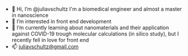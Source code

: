 - 👋 Hi, I’m @juliavschultz I'm a biomedical engineer and almost a master in nanoscience
- 👀 I’m interested in front end development  
- 🌱 I’m currently learning about nanomaterials and their application against COVID-19 trough molecular calculations (in silico study), but I recently fell in love for front end
- 📫 juliavschultz@gmail.com 

<!---
juliavschultz/juliavschultz is a ✨ special ✨ repository because its `README.md` (this file) appears on your GitHub profile.
You can click the Preview link to take a look at your changes.
--->
